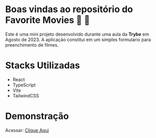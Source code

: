 
# Boas vindas ao repositório do Favorite Movies :movie_camera: :popcorn:

Este é uma mini projeto desenvolvido durante uma aula da **Trybe**  em Agosto de 2023. A aplicação constitui em um simples formulario para preenchimento de filmes.

# Stacks Utilizadas

- React
- TypeScript
- Vite
- TailwindCSS

# Demonstração

Acessar: [Clique Aqui](https://vmedeiros-fav-movies.vercel.app/)
